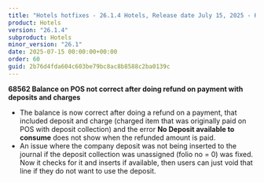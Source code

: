 ```yaml
---
title: "Hotels hotfixes - 26.1.4 Hotels, Release date July 15, 2025 - Hotfixes"
product: Hotels
version: "26.1.4"
subproduct: Hotels
minor_version: "26.1"
date: 2025-07-15 00:00:00+00:00
order: 60
guid: 2b76d4fda604c603be79bc8ac8b8588c2ba0139c
---
```


<strong>68562 Balance on POS not correct after doing refund on payment with deposits and charges</strong>
<ul><li>The balance is now correct after doing a refund on a payment, that included deposit and charge (charged item that was originally paid on POS with deposit collection) and the error <b>No Deposit available to consume</b> does not show when the refunded amount is paid.</li>
<li>An issue where the company deposit was not being inserted to the journal if the deposit collection was unassigned (folio no = 0) was fixed. Now it checks for it and inserts if available, then users can just void that line if they do not want to use the deposit.</li></ul>
